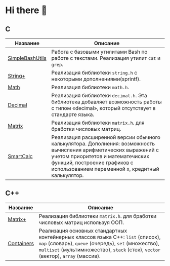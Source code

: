 # Hi there 👋
## С
| Название | Описание |
| ----------- | ----------- |
| [SimpleBashUtils](https://github.com/Yusuf-corinnem/SimpleBashUtils)    |  Работа с базовыми утилитами Bash по работе с текстами. Реализация утилит `cat` и `grep`. |
| [String+](https://github.com/Yusuf-corinnem/StringPlus) | Реализация библиотеки `string.h` с некоторыми дополнениями(sprintf). |
| [Math](https://github.com/Yusuf-corinnem/Math) | Реализация библиотеки `math.h`. |
| [Decimal](https://github.com/Yusuf-corinnem/Decimal) | Реализация библиотеки `decimal.h`. Эта библиотека добавляет возможность работы с типом «decimal», который отсутствует в стандарте языка. |
| [Matrix](https://github.com/Yusuf-corinnem/Matrix) | Реализация библиотеки `matrix.h`. для бработки числовых матриц. |
| [SmartCalc](https://github.com/Yusuf-corinnem/SmartCalc) | Реализация расширенной версии обычного калькулятора. Дополнения: возможность вычисления арифметических выражений с учетом приоритетов и математечиских функций, построение графиков с использованием переменной x, кредитный калькулятор.  |

## C++
| Название | Описание |
| ----------- | ----------- |
| [Matrix+](https://github.com/Yusuf-corinnem/MatrixPlus) | Реализация библиотеки `matrix.h`. для бработки числовых матриц используя ООП. |
| [Containers](https://github.com/Yusuf-corinnem/Containers) | Реализация основных стандартных контейнерных классов языка С++: `list` (список), `map` (словарь), `queue` (очередь), `set` (множество), `multiset` (мультимножество), `stack` (стек), `vector` (вектор), `array` (массив). |

<!--
**Yusuf-corinnem/Yusuf-corinnem** is a ✨ _special_ ✨ repository because its `README.md` (this file) appears on your GitHub profile.

Here are some ideas to get you started:

- 🔭 I’m currently working on ...
- 🌱 I’m currently learning ...
- 👯 I’m looking to collaborate on ...
- 🤔 I’m looking for help with ...
- 💬 Ask me about ...
- 📫 How to reach me: ...
- 😄 Pronouns: ...
- ⚡ Fun fact: ...
-->
